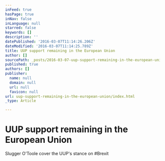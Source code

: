 ```yaml
---
inFeed: true
hasPage: true
inNav: false
inLanguage: null
starred: false
keywords: []
description: ''
datePublished: '2016-03-07T11:14:26.206Z'
dateModified: '2016-03-07T11:14:25.789Z'
title: UUP support remaining in the European Union
author: []
sourcePath: _posts/2016-03-07-uup-support-remaining-in-the-european-union.md
published: true
authors: []
publisher:
  name: null
  domain: null
  url: null
  favicon: null
url: uup-support-remaining-in-the-european-union/index.html
_type: Article

---
```

# UUP support remaining in the European Union

Slugger O'Toole cover the UUP's stance on \#Brexit